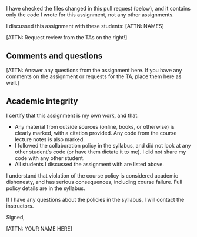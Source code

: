 
I have checked the files changed in this pull request (below), and it contains only the code I wrote for this assignment, not any other assignments.

I discussed this assignment with these students: [ATTN: NAMES]

[ATTN: Request review from the TAs on the right!]

## Comments and questions

[ATTN: Answer any questions from the assignment here. If you have any comments on the assignment or requests for the TA, place them here as well.]

## Academic integrity

I certify that this assignment is my own work, and that:

- Any material from outside sources (online, books, or otherwise) is clearly marked, with a citation provided. Any code from the course lecture notes is also marked.
- I followed the collaboration policy in the syllabus, and did not look at any other student's code (or have them dictate it to me). I did not share my code with any other student.
- All students I discussed the assignment with are listed above.

I understand that violation of the course policy is considered academic dishonesty, and has serious consequences, including course failure. Full policy details are in the syllabus.

If I have any questions about the policies in the syllabus, I will contact the instructors.

Signed,

[ATTN: YOUR NAME HERE]
